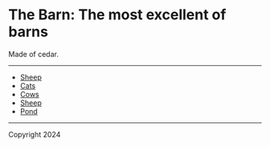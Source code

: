 # The Barn: The most excellent of barns

Made of cedar.

---

* [Sheep](./sheep.md)
* [Cats](./cats.md)
* [Cows](./cows.md)
* [Sheep](./sheep.md)
* [Pond](./pond.md)

----


Copyright 2024